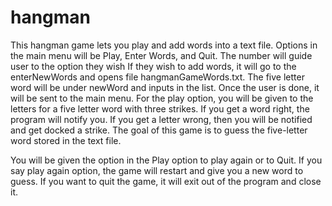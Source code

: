 # hangman
This hangman game lets you play and add words into a text file. 
Options in the main menu will be Play, Enter Words, and Quit. The number will guide user to the option they wish
If they wish to add words, it will go to the enterNewWords and opens file hangmanGameWords.txt. The five letter word will be under newWord and inputs in the list. Once the user is done, it will be sent to the main menu.
For the play option, you will be given to the letters for a five letter word with three strikes. If you get a word right, the program will notify you.
If you get a letter wrong, then you will be notified and get docked a strike. 
The goal of this game is to guess the five-letter word stored in the text file.

You will be given the option in the Play option to play again or to Quit. If you say play again option, the game will restart and give you a new word to guess. If you want to quit the game, it will exit out of the program and close it. 
